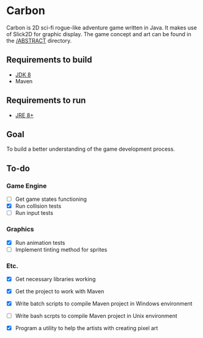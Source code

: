 # Carbon
Carbon is 2D sci-fi rogue-like adventure game written in Java. It makes use of Slick2D for graphic display. The game concept and art can be found in the [/ABSTRACT](../blob/master/ABSTRACT/README.md) directory.

## Requirements to build
- [JDK 8][1]
- Maven

## Requirements to run
- [JRE 8+][2]

## Goal
To build a better understanding of the game development process.

## To-do

### Game Engine
- [ ] Get game states functioning
- [x] Run collision tests
- [ ] Run input tests

### Graphics
- [x] Run animation tests
- [ ] Implement tinting method for sprites

### Etc.

- [x] Get necessary libraries working
- [x] Get the project to work with Maven
- [x] Write batch scripts to compile Maven project in Windows environment
- [ ] Write bash scrpts to compile Maven project in Unix environment
- [x] Program a utility to help the artists with creating pixel art


[1]: https://www.oracle.com/technetwork/java/javase/downloads/jdk8-downloads-2133151.html
[2]: https://www.oracle.com/technetwork/java/javase/downloads/jre8-downloads-2133155.html
[3]: http://slick.ninjacave.com/
[4]: http://legacy.lwjgl.org/download.php.html
